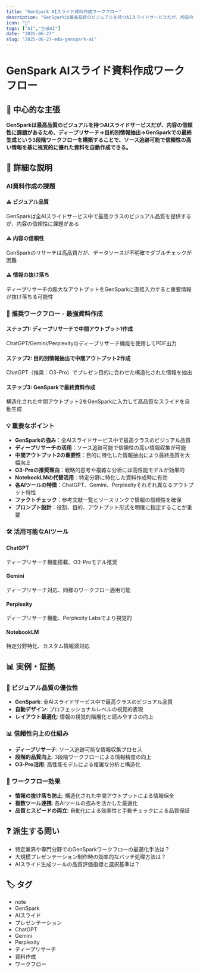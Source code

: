 ```yaml
---
title: "GenSpark AIスライド資料作成ワークフロー"
description: "GenSparkは最高品質のビジュアルを持つAIスライドサービスだが、内容の信頼性に課題があるため、ディープリサーチ→目的別情報抽出→GenSparkでの最終生成という3段階ワークフローを構築することで、ソース追跡可能で信頼性の高い情報を基に視覚的に優れた資料を自動作成できる。"
icon: "🤖"
tags: ["AI","生成AI"]
date: "2025-06-27"
slug: "2025-06-27-edu-genspark-ai"
---
```


# GenSpark AIスライド資料作成ワークフロー

## 🎯 中心的な主張
**GenSparkは最高品質のビジュアルを持つAIスライドサービスだが、内容の信頼性に課題があるため、ディープリサーチ→目的別情報抽出→GenSparkでの最終生成という3段階ワークフローを構築することで、ソース追跡可能で信頼性の高い情報を基に視覚的に優れた資料を自動作成できる。**

## 📖 詳細な説明

### AI資料作成の課題

#### ⚠️ ビジュアル品質
GenSparkは全AIスライドサービス中で最高クラスのビジュアル品質を提供するが、内容の信頼性に課題がある

#### ⚠️ 内容の信頼性
GenSparkのリサーチは高品質だが、データソースが不明確でダブルチェックが困難

#### ⚠️ 情報の抜け落ち
ディープリサーチの膨大なアウトプットをGenSparkに直接入力すると重要情報が抜け落ちる可能性

### 🚀 推奨ワークフロー - 最強資料作成

#### ステップ1: ディープリサーチで中間アウトプット1作成
ChatGPT/Gemini/Perplexityのディープリサーチ機能を使用してPDF出力

#### ステップ2: 目的別情報抽出で中間アウトプット2作成
ChatGPT（推奨：O3-Pro）でプレゼン目的に合わせた構造化された情報を抽出

#### ステップ3: GenSparkで最終資料作成
構造化された中間アウトプット2をGenSparkに入力して高品質なスライドを自動生成

### 💡 重要なポイント

- **GenSparkの強み**：全AIスライドサービス中で最高クラスのビジュアル品質
- **ディープリサーチの活用**：ソース追跡可能で信頼性の高い情報収集が可能
- **中間アウトプット2の重要性**：目的に特化した情報抽出により最終品質を大幅向上
- **O3-Proの推奨理由**：戦略的思考や複雑な分析には高性能モデルが効果的
- **NotebookLMの代替活用**：特定分野に特化した資料作成時に有効
- **各AIツールの特徴**：ChatGPT、Gemini、Perplexityそれぞれ異なるアウトプット特性
- **ファクトチェック**：参考文献一覧とソースリンクで情報の信頼性を確保
- **プロンプト設計**：役割、目的、アウトプット形式を明確に指定することが重要

### 🛠️ 活用可能なAIツール

#### ChatGPT
ディープリサーチ機能搭載、O3-Proモデル推奨

#### Gemini
ディープリサーチ対応、同様のワークフロー適用可能

#### Perplexity
ディープリサーチ機能、Perplexity Labsでより視覚的

#### NotebookLM
特定分野特化、カスタム情報源対応

## 📊 実例・証拠

### 🎨 ビジュアル品質の優位性
- **GenSpark**: 全AIスライドサービス中で最高クラスのビジュアル品質
- **自動デザイン**: プロフェッショナルレベルの視覚的表現
- **レイアウト最適化**: 情報の視覚的階層化と読みやすさの向上

### 📊 信頼性向上の仕組み
- **ディープリサーチ**: ソース追跡可能な情報収集プロセス
- **段階的品質向上**: 3段階ワークフローによる情報精度の向上
- **O3-Pro活用**: 高性能モデルによる複雑な分析と構造化

### 🔧 ワークフロー効果
- **情報の抜け落ち防止**: 構造化された中間アウトプットによる情報保全
- **複数ツール連携**: 各AIツールの強みを活かした最適化
- **品質とスピードの両立**: 自動化による効率性と手動チェックによる品質保証

## ❓ 派生する問い
- 特定業界や専門分野でのGenSparkワークフローの最適化手法は？
- 大規模プレゼンテーション制作時の効率的なバッチ処理方法は？
- AIスライド生成ツールの品質評価指標と選択基準は？

## 🏷️ タグ

- note
- GenSpark
- AIスライド
- プレゼンテーション
- ChatGPT
- Gemini
- Perplexity
- ディープリサーチ
- 資料作成
- ワークフロー